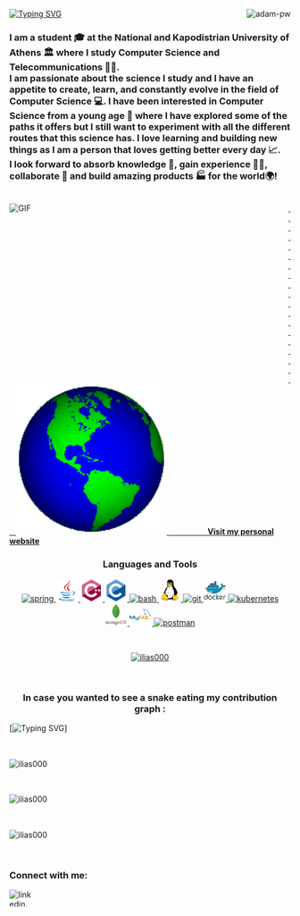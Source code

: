 <p><img align="right" src="https://github.com/Adam-pw/Adam-pw/blob/main/animation_500_kxa883sd.gif" alt="adam-pw" /></p>

[![Typing SVG](https://readme-typing-svg.herokuapp.com?color=%2379F734&size=17&multiline=true&width=300&lines=Hello+and+welcome+to+my+profile)](https://git.io/typing-svg)

<h3>
  I am a student 🎓 at the National and Kapodistrian University of Athens 🏛️ where I study Computer Science and Telecommunications 👨‍💻. <br>
  I am passionate about the science I study and I have an appetite to create, learn, and constantly evolve in the field of Computer Science 💻. I have been interested in           Computer Science from a young age 👶 where I have explored some of the paths it offers but I still want to experiment with all the different routes that this science has. I     love   learning and building new things as I am a person that loves getting better every day 📈. <br>
  I look forward to absorb knowledge 🧠, gain experience 👨‍🏭, collaborate 🤝 and build amazing products 🏭 for the world🌍!
</h3>

<br>

<img align="left" alt="GIF" src="https://github.com/abhisheknaiidu/abhisheknaiidu/blob/master/code.gif?raw=true" width="500" height="320" />

<td align="center">
  <a href="https://ilias-piotopoulos.com">
    <span>&nbsp;&nbsp;&nbsp;&nbsp;&nbsp;&nbsp;&nbsp;</span>
    <span>&nbsp;&nbsp;&nbsp;&nbsp;&nbsp;&nbsp;&nbsp;</span>
    <span>&nbsp;&nbsp;&nbsp;&nbsp;&nbsp;&nbsp;&nbsp;</span>
    <img src="https://github.com/benyou1969/benyou1969/blob/master/globe.gif?raw=true" width="270" height="270" />
    <strong> 
      &nbsp;&nbsp;&nbsp;&nbsp;&nbsp;&nbsp;&nbsp; 
      &nbsp;&nbsp;&nbsp;&nbsp;&nbsp;&nbsp;&nbsp;
      &nbsp;&nbsp;&nbsp;&nbsp;
      Visit my personal website 
    </strong>
  </a>
</td>

<br>

<h3 align="center">Languages and Tools</h3>
<p align="center">
  <a href="https://spring.io/" target="_blank" rel="noreferrer"> <img src="https://www.vectorlogo.zone/logos/springio/springio-icon.svg" alt="spring" width="40" height="40"/> </a> 
  <a href="https://www.java.com" target="_blank" rel="noreferrer"> <img src="https://raw.githubusercontent.com/devicons/devicon/master/icons/java/java-original.svg" alt="java" width="40" height="40"/> </a>
  <a href="https://www.w3schools.com/cpp/" target="_blank" rel="noreferrer"> <img src="https://raw.githubusercontent.com/devicons/devicon/master/icons/cplusplus/cplusplus-original.svg" alt="cplusplus" width="40" height="40"/> </a>
  <a href="https://www.cprogramming.com/" target="_blank" rel="noreferrer"> <img src="https://raw.githubusercontent.com/devicons/devicon/master/icons/c/c-original.svg" alt="c" width="40" height="40"/> </a>
  <a href="https://www.gnu.org/software/bash/" target="_blank" rel="noreferrer"> <img src="https://www.vectorlogo.zone/logos/gnu_bash/gnu_bash-icon.svg" alt="bash" width="40" height="40"/> </a>
  <a href="https://www.linux.org/" target="_blank" rel="noreferrer"> <img src="https://raw.githubusercontent.com/devicons/devicon/master/icons/linux/linux-original.svg" alt="linux" width="40" height="40"/> </a>
  <a href="https://git-scm.com/" target="_blank" rel="noreferrer"> <img src="https://www.vectorlogo.zone/logos/git-scm/git-scm-icon.svg" alt="git" width="40" height="40"/> </a>
  <a href="https://www.docker.com/" target="_blank" rel="noreferrer"> <img src="https://raw.githubusercontent.com/devicons/devicon/master/icons/docker/docker-original-wordmark.svg" alt="docker" width="40" height="40"/> </a>
  <a href="https://kubernetes.io" target="_blank" rel="noreferrer"> <img src="https://www.vectorlogo.zone/logos/kubernetes/kubernetes-icon.svg" alt="kubernetes" width="40" height="40"/> </a>
  <a href="https://www.mongodb.com/" target="_blank" rel="noreferrer"> <img src="https://raw.githubusercontent.com/devicons/devicon/master/icons/mongodb/mongodb-original-wordmark.svg" alt="mongodb" width="40" height="40"/> </a>
  <a href="https://www.mysql.com/" target="_blank" rel="noreferrer"> <img src="https://raw.githubusercontent.com/devicons/devicon/master/icons/mysql/mysql-original-wordmark.svg" alt="mysql" width="40" height="40"/> </a>
  <a href="https://postman.com" target="_blank" rel="noreferrer"> <img src="https://www.vectorlogo.zone/logos/getpostman/getpostman-icon.svg" alt="postman" width="40" height="40"/> </a>
</p>
  
<br>
  
<p align="center">
  <a href="https://github.com/ryo-ma/github-profile-trophy"><img src="https://github-profile-trophy.vercel.app/?username=ilias000" alt="ilias000" /></a> 
</p>

<br>

<p alignh="center">
  <h3 align="center">In case you wanted to see a snake eating my contribution graph :</h3>

  [![Typing SVG](https://github.com/ilias000/ilias000/blob/output/github-contribution-grid-snake.svg)]
</p>

<br>

<p>
  <img align="center" src="https://github-readme-stats.vercel.app/api?username=ilias000&show_icons=true&locale=en" alt="ilias000" />
</p>

<br>

<p>
  <img align="center" src="https://github-readme-streak-stats.herokuapp.com/?user=ilias000&" alt="ilias000" />
</p>

<br>

<p>
  <img align="center" src="https://github-readme-stats.vercel.app/api/top-langs?username=ilias000&show_icons=true&locale=en&layout=compact" alt="ilias000" />
</p>
  
<br>
  
<h3 align="left">Connect with me:</h3>
<p align="left">
  <a href="https://www.linkedin.com/in/ilias-piotopoulos/" target="blank"><img align="left" src="https://raw.githubusercontent.com/rahuldkjain/github-profile-readme-generator/master/src/images/icons/Social/linked-in-alt.svg" alt="linkedin.com/in/ilias-piotopoulos" height="30" width="40" /></a>
</p>
